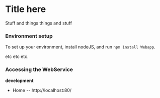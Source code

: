 Title here
===

Stuff and things things and stuff


### Environment setup

To set up your environment, install nodeJS, and run ```npm install Webapp```.

etc etc etc.

### Accessing the WebService


**development**

- Home -- http://localhost:80/
